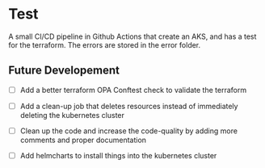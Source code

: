 # Test

A small CI/CD pipeline in Github Actions that create an AKS, and has a test for the terraform. The errors are stored in the error folder.

## Future Developement

- [ ] Add a better terraform OPA Conftest check to validate the terraform <br/>
- [ ] Add a clean-up job that deletes resources instead of immediately deleting the kubernetes cluster <br/>
- [ ] Clean up the code and increase the code-quality by adding more comments and proper documentation <br/>
- [ ] Add helmcharts to install things into the kubernetes cluster <br/>
  
